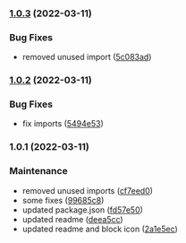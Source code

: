 ### [1.0.3](https://github.com/collective/volto-outdooractive/compare/v1.0.2...v1.0.3) (2022-03-11)


### Bug Fixes

* removed unused import ([5c083ad](https://github.com/collective/volto-outdooractive/commit/5c083ad9965c6b127402f5db9d49a2f07b31aba9))

### [1.0.2](https://github.com/collective/volto-outdooractive/compare/v1.0.1...v1.0.2) (2022-03-11)


### Bug Fixes

* fix imports ([5494e53](https://github.com/collective/volto-outdooractive/commit/5494e53afbc881ad63d3c1d105867d1046325535))

### 1.0.1 (2022-03-11)


### Maintenance

* removed unused imports ([cf7eed0](https://github.com/collective/volto-outdooractive/commit/cf7eed0235943a7f8ea615e742194c0a644e9e1d))
* some fixes ([99685c8](https://github.com/collective/volto-outdooractive/commit/99685c88cfa160e98c31bc9caa050af9e6ae54e1))
* updated package.json ([fd57e50](https://github.com/collective/volto-outdooractive/commit/fd57e501a71d1bdd5c13b8c83e8bc750a26db70b))
* updated readme ([deea5cc](https://github.com/collective/volto-outdooractive/commit/deea5cc9d8ce2a838b33aad3324e4fe701e2e632))
* updated readme and block icon ([2a1e5ec](https://github.com/collective/volto-outdooractive/commit/2a1e5ec6a9f5ecdfb68cadad855dda2f7723d1d9))

